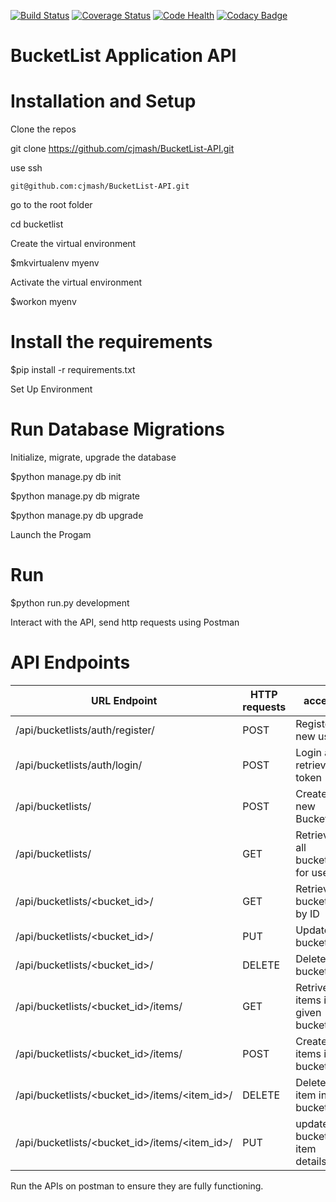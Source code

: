 [![Build Status](https://travis-ci.org/cjmash/BucketList-API.svg?branch=restful-api)](https://travis-ci.org/cjmash/BucketList-API)  [![Coverage Status](https://coveralls.io/repos/github/cjmash/BucketList-API/badge.svg?branch=restful-api)](https://coveralls.io/github/cjmash/BucketList-API?branch=restful-api)   [![Code Health](https://landscape.io/github/cjmash/BucketList-API/restful-api/landscape.svg?style=flat-square)](https://landscape.io/github/cjmash/BucketList-API/restful-api)    [![Codacy Badge](https://api.codacy.com/project/badge/Grade/5998ad5777634cb591392198de69ad3c)](https://www.codacy.com/app/cjmash/BucketList-API?utm_source=github.com&amp;utm_medium=referral&amp;utm_content=cjmash/BucketList-API&amp;utm_campaign=Badge_Grade)
# BucketList Application API


# Installation and Setup

Clone the repos

git clone https://github.com/cjmash/BucketList-API.git

use ssh

    git@github.com:cjmash/BucketList-API.git

go to the root folder

cd bucketlist

Create the virtual environment

$mkvirtualenv myenv

Activate the virtual environment

$workon myenv

# Install the requirements

$pip install -r requirements.txt

Set Up Environment


# Run Database Migrations

 Initialize, migrate, upgrade the database

$python manage.py db init

$python manage.py db migrate

$python manage.py db upgrade

Launch the Progam

# Run

$python run.py development

Interact with the API, send http requests using Postman

# API Endpoints

URL Endpoint	|               HTTP requests   | access| status|
----------------|-----------------|-------------|------------------
/api/bucketlists/auth/register/   |      POST	| Register a new user|publc
/api/bucketlists/auth/login/	  |     POST	| Login and retrieve token|public
/api/bucketlists/	              |      POST	|Create a new Bucketlist|private
/api/bucketlists/	              |      GET	|     Retrieve all bucketlists for user|private
/api/bucketlists/<bucket_id>/            |  	GET	    | Retrieve a bucketlist by ID | private
/api/bucketlists/<bucket_id>/	          |      PUT	|     Update a bucketlist |private
/api/bucketlists/<bucket_id>/	          |      DELETE	| Delete a bucketlist |private
/api/bucketlists/<bucket_id>/items/  |           GET    |Retrive items in a given bucket list|private
/api/bucketlists/<bucket_id>/items/     |     POST	| Create items in a bucketlist |private
/api/bucketlists/<bucket_id>/items/<item_id>/|	DELETE	| Delete an item in a bucketlist |prvate
/api/bucketlists/<bucket_id>/items/<item_id>/|	PUT   	|update a bucketlist item details |private

Run the APIs on postman to ensure they are fully functioning.
